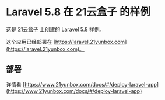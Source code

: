 # Laravel 5.8 在 21云盒子 的样例

这是 [21云盒子](http://www.21yunbox.com/) 上创建的 [Laravel 5.8](https://laravel.com/) 样例。

这个应用已经部署在 [https://laravel.21yunbox.com](https://laravel.21yunbox.com)。

## 部署

详情看 [https://www.21yunbox.com/docs/#/deploy-laravel-app](https://www.21yunbox.com/docs/#/deploy-laravel-app)